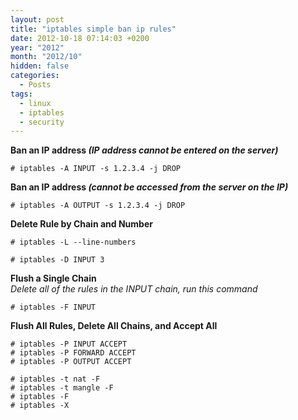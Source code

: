```yaml
---
layout: post
title: "iptables simple ban ip rules"
date: 2012-10-18 07:14:03 +0200
year: "2012"
month: "2012/10"
hidden: false
categories:
  - Posts
tags:
  - linux
  - iptables
  - security
---
```


**Ban an IP address _(IP address cannot be entered on the server)_**

```
# iptables -A INPUT -s 1.2.3.4 -j DROP
```

**Ban an IP address _(cannot be accessed from the server on the IP)_**

```
# iptables -A OUTPUT -s 1.2.3.4 -j DROP
```

**Delete Rule by Chain and Number**

```
# iptables -L --line-numbers

# iptables -D INPUT 3
```

**Flush a Single Chain**  
_Delete all of the rules in the INPUT chain, run this command_

```
# iptables -F INPUT
```

**Flush All Rules, Delete All Chains, and Accept All**

```
# iptables -P INPUT ACCEPT
# iptables -P FORWARD ACCEPT
# iptables -P OUTPUT ACCEPT

# iptables -t nat -F
# iptables -t mangle -F
# iptables -F
# iptables -X
```
